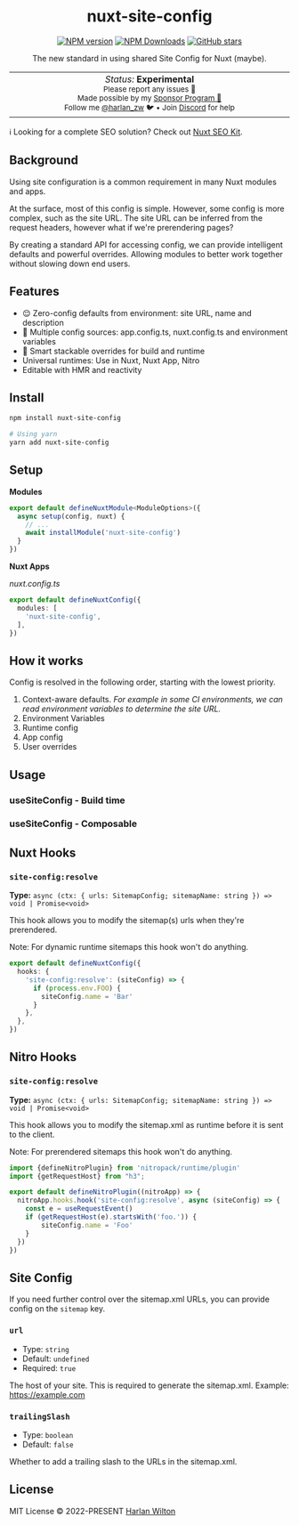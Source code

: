 <h1 align='center'>nuxt-site-config</h1>

<p align="center">
<a href='https://github.com/harlan-zw/nuxt-site-config/actions/workflows/test.yml'>
</a>
<a href="https://www.npmjs.com/package/nuxt-site-config" target="__blank"><img src="https://img.shields.io/npm/v/nuxt-site-config?style=flat&colorA=002438&colorB=28CF8D" alt="NPM version"></a>
<a href="https://www.npmjs.com/package/nuxt-site-config" target="__blank"><img alt="NPM Downloads" src="https://img.shields.io/npm/dm/nuxt-site-config?flat&colorA=002438&colorB=28CF8D"></a>
<a href="https://github.com/harlan-zw/nuxt-site-config" target="__blank"><img alt="GitHub stars" src="https://img.shields.io/github/stars/harlan-zw/nuxt-site-config?flat&colorA=002438&colorB=28CF8D"></a>
</p>


<p align="center">
The new standard in using shared Site Config for Nuxt (maybe). 
</p>

<p align="center">
<table>
<tbody>
<td align="center">
<img width="800" height="0" /><br>
<i>Status:</i> <b>Experimental</b> <br>
<sup> Please report any issues 🐛</sup><br>
<sub>Made possible by my <a href="https://github.com/sponsors/harlan-zw">Sponsor Program 💖</a><br> Follow me <a href="https://twitter.com/harlan_zw">@harlan_zw</a> 🐦 • Join <a href="https://discord.gg/275MBUBvgP">Discord</a> for help</sub><br>
<img width="800" height="0" />
</td>
</tbody>
</table>
</p>

ℹ️ Looking for a complete SEO solution? Check out [Nuxt SEO Kit](https://github.com/harlan-zw/nuxt-seo-kit).

## Background

Using site configuration is a common requirement in many Nuxt modules and apps. 

At the surface, most of this config is simple. However, some config is more complex, such as the site URL. The site URL can be inferred
from the request headers, however what if we're prerendering pages? 

By creating a standard API for accessing config, we can provide intelligent defaults and powerful overrides. Allowing modules
to better work together without slowing down end users.

## Features

- 😌 Zero-config defaults from environment: site URL, name and description
- 🎨 Multiple config sources: app.config.ts, nuxt.config.ts and environment variables
- 🤖 Smart stackable overrides for build and runtime
- Universal runtimes: Use in Nuxt, Nuxt App, Nitro
- Editable with HMR and reactivity

## Install

```bash
npm install nuxt-site-config

# Using yarn
yarn add nuxt-site-config
```

## Setup

**Modules**

```ts
export default defineNuxtModule<ModuleOptions>({
  async setup(config, nuxt) {
    // ...
    await installModule('nuxt-site-config')
  }
})
```

**Nuxt Apps**

_nuxt.config.ts_

```ts
export default defineNuxtConfig({
  modules: [
    'nuxt-site-config',
  ],
})
```

## How it works

Config is resolved in the following order, starting with the lowest priority.
1. Context-aware defaults. _For example in some CI environments, we can read environment variables to determine the site URL._
2. Environment Variables
3. Runtime config
4. App config
5. User overrides

## Usage

### useSiteConfig - Build time

### useSiteConfig - Composable

## Nuxt Hooks

### `site-config:resolve`

**Type:** `async (ctx: { urls: SitemapConfig; sitemapName: string }) => void | Promise<void>`

This hook allows you to modify the sitemap(s) urls when they're prerendered.

Note: For dynamic runtime sitemaps this hook won't do anything.

```ts
export default defineNuxtConfig({
  hooks: {
    'site-config:resolve': (siteConfig) => {
      if (process.env.FOO) {
        siteConfig.name = 'Bar'
      }  
    },
  },
})
```

## Nitro Hooks

### `site-config:resolve`

**Type:** `async (ctx: { urls: SitemapConfig; sitemapName: string }) => void | Promise<void>`

This hook allows you to modify the sitemap.xml as runtime before it is sent to the client.

Note: For prerendered sitemaps this hook won't do anything.

```ts
import {defineNitroPlugin} from 'nitropack/runtime/plugin'
import {getRequestHost} from "h3";

export default defineNitroPlugin((nitroApp) => {
  nitroApp.hooks.hook('site-config:resolve', async (siteConfig) => {
    const e = useRequestEvent()
    if (getRequestHost(e).startsWith('foo.')) {
        siteConfig.name = 'Foo'
    }
  })
})
```

## Site Config

If you need further control over the sitemap.xml URLs, you can provide config on the `sitemap` key.

### `url`

- Type: `string`
- Default: `undefined`
- Required: `true`

The host of your site. This is required to generate the sitemap.xml. Example: https://example.com

### `trailingSlash`

- Type: `boolean`
- Default: `false`

Whether to add a trailing slash to the URLs in the sitemap.xml.


## License

MIT License © 2022-PRESENT [Harlan Wilton](https://github.com/harlan-zw)
